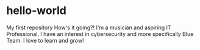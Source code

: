 # hello-world
My first repository
How's it going?! I'm a musician and aspiring IT Professional. I have an interest in cybersecurity and more specifically Blue Team. I love to learn and grow!
